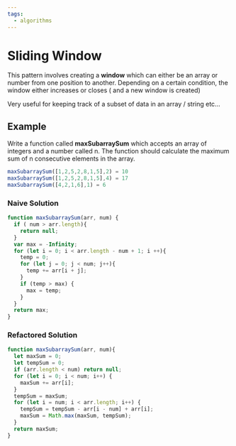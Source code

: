 ```yaml
---
tags:
  - algorithms
---
```

# Sliding Window
This pattern involves creating a **window** which can either be an array or number from one position to another. Depending on a certain condition, the window either increases or closes ( and a new window is created) 

Very useful for keeping track of a subset of data in an array / string etc...


## Example
Write a function called **maxSubarraySum** which accepts an array of integers and a number called n. The function should calculate the maximum sum of n consecutive elements in the array. 
```js
maxSubarraySum([1,2,5,2,8,1,5],2) = 10
maxSubarraySum([1,2,5,2,8,1,5],4) = 17
maxSubarraySum([4,2,1,6],1) = 6
```

### Naive Solution
```js
function maxSubarraySum(arr, num) {
  if ( num > arr.length){
    return null;
  }
  var max = -Infinity;
  for (let i = 0; i < arr.length - num + 1; i ++){
    temp = 0;
    for (let j = 0; j < num; j++){
      temp += arr[i + j];
    }
    if (temp > max) {
      max = temp;
    }
  }
  return max;
}
```

### Refactored Solution 
```js
function maxSubarraySum(arr, num){
  let maxSum = 0;
  let tempSum = 0;
  if (arr.length < num) return null;
  for (let i = 0; i < num; i++) {
    maxSum += arr[i];
  }
  tempSum = maxSum;
  for (let i = num; i < arr.length; i++) {
    tempSum = tempSum - arr[i - num] + arr[i];
    maxSum = Math.max(maxSum, tempSum);
  }
  return maxSum;
}
```